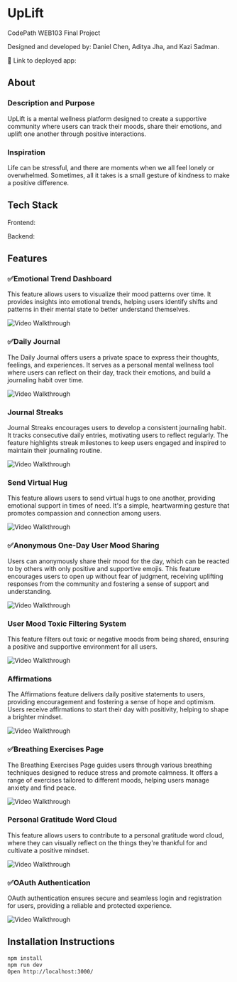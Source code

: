 # UpLift

CodePath WEB103 Final Project

Designed and developed by: Daniel Chen, Aditya Jha, and Kazi Sadman.

🔗 Link to deployed app:

## About

### Description and Purpose

UpLift is a mental wellness platform designed to create a supportive community where users can track their moods, share their emotions, and uplift one another through positive interactions.

### Inspiration

Life can be stressful, and there are moments when we all feel lonely or overwhelmed. Sometimes, all it takes is a small gesture of kindness to make a positive difference.

## Tech Stack

Frontend:

Backend:

## Features

### ✅Emotional Trend Dashboard

This feature allows users to visualize their mood patterns over time. It provides insights into emotional trends, helping users identify shifts and patterns in their mental state to better understand themselves.

<img src='https://media2.giphy.com/media/v1.Y2lkPTc5MGI3NjExeXo3c2Vva3hhYnpkZHA2YW1ybHYzemY4dnRrcnd2cXM2eGQwd2t6biZlcD12MV9pbnRlcm5hbF9naWZfYnlfaWQmY3Q9Zw/p348IETguRiYfaWaXU/giphy.gif' alt='Video Walkthrough' />

### ✅Daily Journal

The Daily Journal offers users a private space to express their thoughts, feelings, and experiences. It serves as a personal mental wellness tool where users can reflect on their day, track their emotions, and build a journaling habit over time.

<img src='https://media3.giphy.com/media/v1.Y2lkPTc5MGI3NjExbnVvdmxxNHIycGY2ZXE5azg0Nmhob3RvdHZnNGl1ejhrOXg1M2NzbCZlcD12MV9pbnRlcm5hbF9naWZfYnlfaWQmY3Q9Zw/gAEaFDzRrUwHHrJ7tt/giphy.gif' alt='Video Walkthrough' />

### Journal Streaks

Journal Streaks encourages users to develop a consistent journaling habit. It tracks consecutive daily entries, motivating users to reflect regularly. The feature highlights streak milestones to keep users engaged and inspired to maintain their journaling routine.

<img src='https://media1.giphy.com/media/v1.Y2lkPTc5MGI3NjExNnlvMm5nZmV3bGJ5djE2bGF6ajd4MTFmeHFqMmN6c2pmYnYxcGtqOCZlcD12MV9pbnRlcm5hbF9naWZfYnlfaWQmY3Q9Zw/ej3dBHSPZXLssoiEfb/giphy.gif' alt='Video Walkthrough' />


### Send Virtual Hug

This feature allows users to send virtual hugs to one another, providing emotional support in times of need. It's a simple, heartwarming gesture that promotes compassion and connection among users.

<img src='https://media3.giphy.com/media/v1.Y2lkPTc5MGI3NjExbmJuY3h0Ym5odXA1aHFpeWd4ZzAwcDFxeTdkNDlvbzJjYmRyamlpeiZlcD12MV9pbnRlcm5hbF9naWZfYnlfaWQmY3Q9Zw/2s3MCFflNXHFbVwzmJ/giphy.gif' alt='Video Walkthrough' />

### ✅Anonymous One-Day User Mood Sharing

Users can anonymously share their mood for the day, which can be reacted to by others with only positive and supportive emojis. This feature encourages users to open up without fear of judgment, receiving uplifting responses from the community and fostering a sense of support and understanding.

<img src='https://media1.giphy.com/media/v1.Y2lkPTc5MGI3NjExem02cGs3YzJsZXNyZHJuNmxybWp1bTI5d3Awem56NHFndDJ1ZmdsdCZlcD12MV9pbnRlcm5hbF9naWZfYnlfaWQmY3Q9Zw/U8js0N0jqO73DSkPfR/giphy.gif' alt='Video Walkthrough' />


### User Mood Toxic Filtering System

This feature filters out toxic or negative moods from being shared, ensuring a positive and supportive environment for all users.

<img src='https://media2.giphy.com/media/v1.Y2lkPTc5MGI3NjExcG42d2NtOWJ5eHNvempsaXJnOHg2dzVxbmVrOGRlcTZmMzZoejNoYSZlcD12MV9pbnRlcm5hbF9naWZfYnlfaWQmY3Q9Zw/YkuZrxU3AvfL0NFYdB/giphy.gif' alt='Video Walkthrough' />

### Affirmations

The Affirmations feature delivers daily positive statements to users, providing encouragement and fostering a sense of hope and optimism. Users receive affirmations to start their day with positivity, helping to shape a brighter mindset.

<img src='https://media2.giphy.com/media/v1.Y2lkPTc5MGI3NjExa3h5ZmZzMDl0eHYyanJ5ZWtvMnJkMjB1M3B1cXVleTV0Yjc2amVpMSZlcD12MV9pbnRlcm5hbF9naWZfYnlfaWQmY3Q9Zw/nW0eyDysVwC2BuOxuR/giphy.gif' alt='Video Walkthrough' />


### ✅Breathing Exercises Page

The Breathing Exercises Page guides users through various breathing techniques designed to reduce stress and promote calmness. It offers a range of exercises tailored to different moods, helping users manage anxiety and find peace.

<img src='https://media4.giphy.com/media/v1.Y2lkPTc5MGI3NjExdXloN20yNnN4eDNjMmd1NjdmeG9zcjEyaDVrOGVoN2ZxN3o0eTM3eiZlcD12MV9pbnRlcm5hbF9naWZfYnlfaWQmY3Q9Zw/hwzmjIfdIrsFEulpN5/giphy.gif' alt='Video Walkthrough' />


### Personal Gratitude Word Cloud

This feature allows users to contribute to a personal gratitude word cloud, where they can visually reflect on the things they're thankful for and cultivate a positive mindset.

<img src='https://media4.giphy.com/media/v1.Y2lkPTc5MGI3NjExcDFvNTdiNzc2aWdhMnVyMTU3MW53M3JreHB5d3BlYW1sN2o2NDV2OSZlcD12MV9pbnRlcm5hbF9naWZfYnlfaWQmY3Q9Zw/v7Qay0f9ia4ziHwvcZ/giphy.gif' alt='Video Walkthrough' />

### ✅OAuth Authentication

OAuth authentication ensures secure and seamless login and registration for users, providing a reliable and protected experience.

<img src='https://media4.giphy.com/media/v1.Y2lkPTc5MGI3NjExNG42dGh3aG1hMmRrNnk5anM0OG9hbDh4anZpb3c1bGRyZHkzaGd5aiZlcD12MV9pbnRlcm5hbF9naWZfYnlfaWQmY3Q9Zw/2eUNH1Sg73MD9bh38B/giphy.gif' alt='Video Walkthrough' />

## Installation Instructions

```bash
npm install
npm run dev
Open http://localhost:3000/
```
